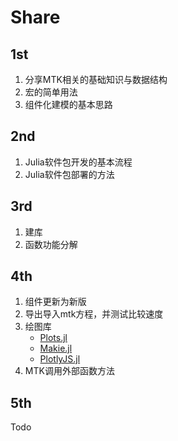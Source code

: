 # Share

## 1st

1. 分享MTK相关的基础知识与数据结构
2. 宏的简单用法
3. 组件化建模的基本思路

## 2nd

1. Julia软件包开发的基本流程
2. Julia软件包部署的方法

## 3rd

1. 建库
2. 函数功能分解

## 4th

1. 组件更新为新版
2. 导出导入mtk方程，并测试比较速度
3. 绘图库
   - [Plots.jl](https://docs.juliaplots.org/latest/)
   - [Makie.jl](https://docs.makie.org/stable/)
   - [PlotlyJS.jl](https://plotly.com/julia/)
4. MTK调用外部函数方法

## 5th

Todo